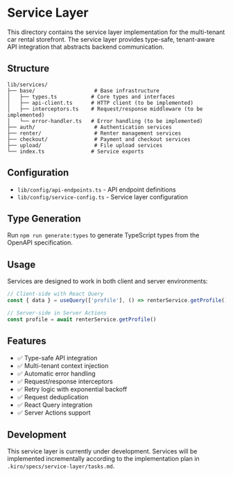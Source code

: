# Service Layer

This directory contains the service layer implementation for the multi-tenant car rental storefront. The service layer provides type-safe, tenant-aware API integration that abstracts backend communication.

## Structure

```
lib/services/
├── base/                   # Base infrastructure
│   ├── types.ts           # Core types and interfaces
│   ├── api-client.ts      # HTTP client (to be implemented)
│   ├── interceptors.ts    # Request/response middleware (to be implemented)
│   └── error-handler.ts   # Error handling (to be implemented)
├── auth/                   # Authentication services
├── renter/                 # Renter management services
├── checkout/               # Payment and checkout services
├── upload/                 # File upload services
└── index.ts               # Service exports
```

## Configuration

- `lib/config/api-endpoints.ts` - API endpoint definitions
- `lib/config/service-config.ts` - Service layer configuration

## Type Generation

Run `npm run generate:types` to generate TypeScript types from the OpenAPI specification.

## Usage

Services are designed to work in both client and server environments:

```typescript
// Client-side with React Query
const { data } = useQuery(['profile'], () => renterService.getProfile())

// Server-side in Server Actions
const profile = await renterService.getProfile()
```

## Features

- ✅ Type-safe API integration
- ✅ Multi-tenant context injection
- ✅ Automatic error handling
- ✅ Request/response interceptors
- ✅ Retry logic with exponential backoff
- ✅ Request deduplication
- ✅ React Query integration
- ✅ Server Actions support

## Development

This service layer is currently under development. Services will be implemented incrementally according to the implementation plan in `.kiro/specs/service-layer/tasks.md`.

